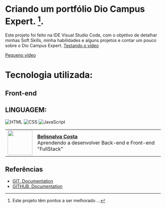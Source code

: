 # Criando um portfólio Dio Campus Expert. [^1].

Este projeto foi feito na IDE Visual Studio Code, com o objetivo de detalhar minhas Soft Skills, minha habilidades e alguns projetos e contar um pouco sobre o Dio Campus Expert.
<a href="https://github.com/BelisnalvaCosta/Portfolio1/blob/main/Vi_CampExpert7%20(1).mp4">Testando o vídeo</a>

<a href="https://drive.google.com/file/d/1xjPyCbUHI0uXBgLmx7EYyjfMJObT-ggV/view">Pequeno vídeo</a>

# Tecnologia  utilizada:

## Front-end

## LINGUAGEM:
![HTML](https://img.shields.io/badge/HTML-000?style=for-the-badge&logo=html5&logoColor=30A3DC)
![CSS](https://img.shields.io/badge/CSS-000?style=for-the-badge&logo=css3&logoColor=E94D5F)
![JavaScript](https://img.shields.io/badge/JavaScript-000?style=for-the-badge&logo=javascript&logoColor=30A3DC)

  <table>
  <tr>
    <td>
      <img width="80px" align="center" src="https://avatars.githubusercontent.com/BelisnalvaCosta"/>      
    </td>
    <td align="left">
      <a href="https://github.com/BelisnalvaCosta">
        <span><b>Belisnalva Costa</b></span>
      </a>
      <br>
      <span>Aprendendo a desenvolver Back-end e Front-end "FullStack"</span>    
    </td>
  </tr>
</table>

## Referências
- [GIT. Documentation](https://git-scm.com/doc)
- [GITHUB. Documentation](https://docs.github.com/)

[^1]: Este projeto têm pontos a ser melhorado ...
